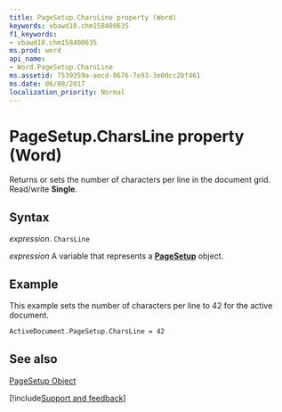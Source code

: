 ```yaml
---
title: PageSetup.CharsLine property (Word)
keywords: vbawd10.chm158400635
f1_keywords:
- vbawd10.chm158400635
ms.prod: word
api_name:
- Word.PageSetup.CharsLine
ms.assetid: 7539359a-aecd-0676-7e93-3e00cc2bf461
ms.date: 06/08/2017
localization_priority: Normal
---
```



# PageSetup.CharsLine property (Word)

Returns or sets the number of characters per line in the document grid. Read/write  **Single**.


## Syntax

_expression_. `CharsLine`

_expression_ A variable that represents a **[PageSetup](Word.PageSetup.md)** object.


## Example

This example sets the number of characters per line to 42 for the active document.


```vb
ActiveDocument.PageSetup.CharsLine = 42
```


## See also


[PageSetup Object](Word.PageSetup.md)

[!include[Support and feedback](~/includes/feedback-boilerplate.md)]